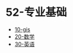 # 52-专业基础

- [10-gis](./10-gis/README.md)
- [20-数学](./20-数学/README.md)
- [30-英语](./30-英语/README.md)
